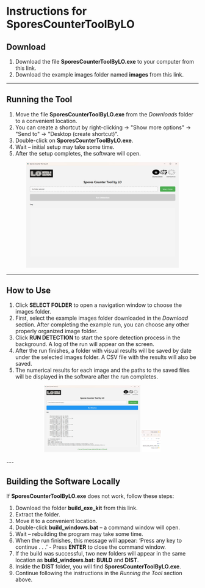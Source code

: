 # Instructions for SporesCounterToolByLO

## Download
1. Download the file **SporesCounterToolByLO.exe** to your computer from this link.  
2. Download the example images folder named **images** from this link.

---

## Running the Tool
1. Move the file **SporesCounterToolByLO.exe** from the *Downloads* folder to a convenient location.  
2. You can create a shortcut by right-clicking → "Show more options" → "Send to" → "Desktop (create shortcut)".  
3. Double-click on **SporesCounterToolByLO.exe**.  
4. Wait – initial setup may take some time.  
5. After the setup completes, the software will open.
<p align="center">
  <img src="example.jpg" alt="Tool interface" width="400">
</p>

---

## How to Use
1. Click **SELECT FOLDER** to open a navigation window to choose the images folder.  
2. First, select the example images folder downloaded in the *Download* section. After completing the example run, you can choose any other properly organized image folder.  
3. Click **RUN DETECTION** to start the spore detection process in the background. A log of the run will appear on the screen.  
4. After the run finishes, a folder with visual results will be saved by date under the selected images folder. A CSV file with the results will also be saved.  
5. The numerical results for each image and the paths to the saved files will be displayed in the software after the run completes.
<p align="center">
  <img src="example_2.jpg" alt="Tool interface" width="50%%">
  <img src="example_3.jpg" alt="Tool interface" width="10%">
</p>
---

## Building the Software Locally
If **SporesCounterToolByLO.exe** does not work, follow these steps:

1. Download the folder **build_exe_kit** from this link.  
2. Extract the folder.  
3. Move it to a convenient location.  
4. Double-click **build_windows.bat** – a command window will open.  
5. Wait – rebuilding the program may take some time.  
6. When the run finishes, this message will appear:  ‘Press any key to continue . . .’ - Press **ENTER** to close the command window.  
7. If the build was successful, two new folders will appear in the same location as **build_windows.bat**: **BUILD** and **DIST**.  
8. Inside the **DIST** folder, you will find **SporesCounterToolByLO.exe**.  
9. Continue following the instructions in the *Running the Tool* section above.
